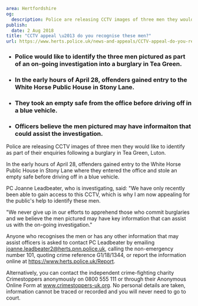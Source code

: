 ```yaml
area: Hertfordshire
og:
  description: Police are releasing CCTV images of three men they would like to identify as part of their enquiries following a burglary in Tea Green, Luton.
publish:
  date: 2 Aug 2018
title: "CCTV appeal \u2013 do you recognise these men?"
url: https://www.herts.police.uk/news-and-appeals/CCTV-appeal-do-you-recognise-these-men-0592
```

* ### Police would like to identify the three men pictured as part of an on-going investigation into a burglary in Tea Green.

 * ### In the early hours of April 28, offenders gained entry to the White Horse Public House in Stony Lane.

 * ### They took an empty safe from the office before driving off in a blue vehicle.

 * ### Officers believe the men pictured may have informaiton that could assist the investigation.

Police are releasing CCTV images of three men they would like to identify as part of their enquiries following a burglary in Tea Green, Luton.

In the early hours of April 28, offenders gained entry to the White Horse Public House in Stony Lane where they entered the office and stole an empty safe before driving off in a blue vehicle.

PC Joanne Leadbeater, who is investigating, said: "We have only recently been able to gain access to this CCTV, which is why I am now appealing for the public's help to identify these men.

"We never give up in our efforts to apprehend those who commit burglaries and we believe the men pictured may have key information that can assist us with the on-going investigation."

Anyone who recognises the men or has any other information that may assist officers is asked to contact PC Leadbeater by emailing joanne.leadbeater2@herts.pnn.police.uk, calling the non-emergency number 101, quoting crime reference G1/18/1344, or report the information online at https://www.herts.police.uk/Report.

Alternatively, you can contact the independent crime-fighting charity Crimestoppers anonymously on 0800 555 111 or through their Anonymous Online Form at www.crimestoppers-uk.org. No personal details are taken, information cannot be traced or recorded and you will never need to go to court.
